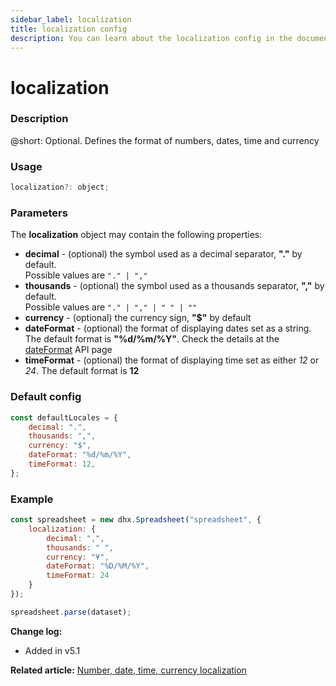 ```yaml
---
sidebar_label: localization
title: localization config
description: You can learn about the localization config in the documentation of the DHTMLX JavaScript Spreadsheet library. Browse developer guides and API reference, try out code examples and live demos, and download a free 30-day evaluation version of DHTMLX Spreadsheet.
---
```


# localization

### Description

@short: Optional. Defines the format of numbers, dates, time and currency

### Usage

~~~jsx
localization?: object;
~~~

### Parameters

The **localization** object may contain the following properties:

- **decimal** - (optional) the symbol used as a decimal separator, **"."** by default.<br>Possible values are `"." | ","`
- **thousands** - (optional) the symbol used as a thousands separator, **","** by default.<br>Possible values are `"." | "," | " " | ""`
- **currency** - (optional) the currency sign, **"$"** by default
- **dateFormat** - (optional) the format of displaying dates set as a string. The default format is **"%d/%m/%Y"**. Check the details at the [dateFormat](api/spreadsheet_dateformat_config.md) API page
- **timeFormat** - (optional) the format of displaying time set as either *12* or *24*. The default format is **12**

### Default config

~~~jsx
const defaultLocales = {
	decimal: ".", 
	thousands: ",",
	currency: "$",
	dateFormat: "%d/%m/%Y",
	timeFormat: 12,
};
~~~

### Example

~~~jsx 
const spreadsheet = new dhx.Spreadsheet("spreadsheet", {
    localization: {
        decimal: ",", 
        thousands: " ", 
        currency: "¥",  
        dateFormat: "%D/%M/%Y",
	    timeFormat: 24
    }
});

spreadsheet.parse(dataset);
~~~

**Change log:** 
- Added in v5.1

**Related article:** [Number, date, time, currency localization](spreadsheet/number_formatting.md#number-date-time-currency-localization)